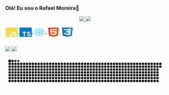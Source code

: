 ### Olá! Eu sou o Rafael Moreira👋

<div align="center">
  <a href="https://github.com/0rafaelMoreira">
  <img height="180em" src="https://github-readme-stats.vercel.app/api?username=0rafaelMoreira&show_icons=true&theme=dracula&include_all_commits=true&count_private=true"/>
  <img height="180em" src="https://github-readme-stats.vercel.app/api/top-langs/?username=0rafaelMoreira&layout=compact&langs_count=7&theme=dracula"/>
</div>
  
<div style="display: inline_block"><br>
  <img align="center" alt="Jheo-Js" height="30" width="40" src="https://raw.githubusercontent.com/devicons/devicon/master/icons/javascript/javascript-plain.svg">
  <img align="center" alt="Jheo-Ts" height="30" width="40" src="https://raw.githubusercontent.com/devicons/devicon/master/icons/typescript/typescript-plain.svg">
  <img align="center" alt="Jheo-React" height="30" width="40" src="https://raw.githubusercontent.com/devicons/devicon/master/icons/react/react-original.svg">
  <img align="center" alt="Jheo-HTML" height="30" width="40" src="https://raw.githubusercontent.com/devicons/devicon/master/icons/html5/html5-original.svg">
  <img align="center" alt="Jheo-CSS" height="30" width="40" src="https://raw.githubusercontent.com/devicons/devicon/master/icons/css3/css3-original.svg">

</div>

   ##

<div> 
  <a href="https://www.instagram.com/0_rafael_/" target="_blank"><img src="https://img.shields.io/badge/-Instagram-%23E4405F?style=for-the-badge&logo=instagram&logoColor=white" target="_blank"></a>
 <a href="https://discord.gg/Rafael Moreira#8981" target="_blank"><img src="https://img.shields.io/badge/Discord-7289DA?style=for-the-badge&logo=discord&logoColor=white" target="_blank"></a> 
  
 
  ![Snake animation](https://github.com/0rafaelMoreira/0rafaelMoreira/blob/output/github-contribution-grid-snake.svg)
 
</div>

